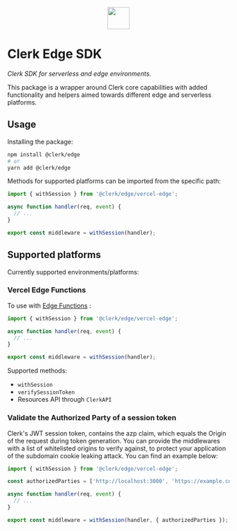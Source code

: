 <p align="center">
  <a href="https://clerk.dev/" target="_blank" align="center">
    <img src="https://images.clerk.dev/static/clerk.svg" height="50">
  </a>
  <br />
</p>

# Clerk Edge SDK

_Clerk SDK for serverless and edge environments._

This package is a wrapper around Clerk core capabilities with added functionality and helpers aimed towards different edge and serverless platforms.

## Usage

Installing the package:

```sh
npm install @clerk/edge
# or
yarn add @clerk/edge
```

Methods for supported platforms can be imported from the specific path:

```ts
import { withSession } from '@clerk/edge/vercel-edge';

async function handler(req, event) {
  // ...
}

export const middleware = withSession(handler);
```

## Supported platforms

Currently supported environments/platforms:

### Vercel Edge Functions

To use with [Edge Functions](https://vercel.com/docs/concepts/functions/edge-functions) :

```ts
import { withSession } from '@clerk/edge/vercel-edge';

async function handler(req, event) {
  // ...
}

export const middleware = withSession(handler);
```

Supported methods:

- `withSession`
- `verifySessionToken`
- Resources API through `ClerkAPI`

### Validate the Authorized Party of a session token
Clerk's JWT session token, contains the azp claim, which equals the Origin of the request during token generation. You can provide the middlewares with a list of whitelisted origins to verify against, to protect your application of the subdomain cookie leaking attack. You can find an example below:

```ts
import { withSession } from '@clerk/edge/vercel-edge';

const authorizedParties = ['http://localhost:3000', 'https://example.com']

async function handler(req, event) {
  // ...
}

export const middleware = withSession(handler, { authorizedParties });
```
